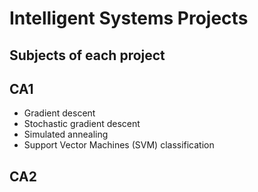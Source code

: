 # Intelligent Systems Projects
 Subjects of each project
 ----------
## CA1 
- Gradient descent
- Stochastic gradient descent
- Simulated annealing
- Support Vector Machines (SVM) classification 
## CA2
